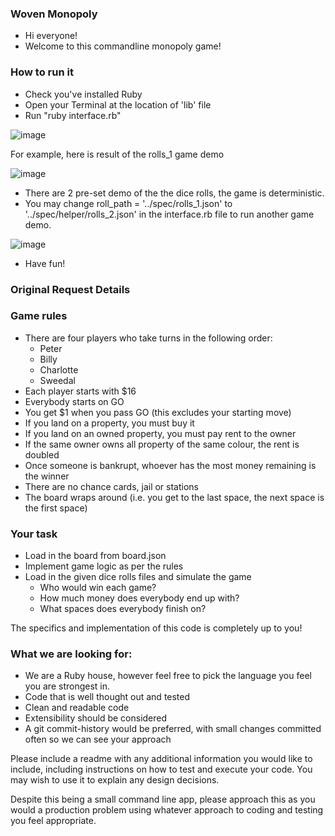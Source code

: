 ### Woven Monopoly
* Hi everyone!
* Welcome to this commandline monopoly game!

### How to run it
* Check you've installed Ruby
* Open your Terminal at the location of 'lib' file
* Run "ruby interface.rb"

![image](https://user-images.githubusercontent.com/111398626/214175544-6047aef2-c76d-495d-9fe8-e9562127b9f2.png)

For example, here is result of the rolls_1 game demo

![image](https://user-images.githubusercontent.com/111398626/214175578-904ba9fa-f96f-4fde-901f-6379881660bb.png)

* There are 2 pre-set demo of the the dice rolls, the game is deterministic.
* You may change roll_path = '../spec/rolls_1.json' to '../spec/helper/rolls_2.json' in the interface.rb file to run another game demo.

![image](https://user-images.githubusercontent.com/111398626/214175458-5e42d64e-5ba1-47c5-aaee-9da185f4b93c.png)

* Have fun!

### Original Request Details
### Game rules
* There are four players who take turns in the following order:
  * Peter
  * Billy
  * Charlotte
  * Sweedal
* Each player starts with $16
* Everybody starts on GO
* You get $1 when you pass GO (this excludes your starting move)
* If you land on a property, you must buy it
* If you land on an owned property, you must pay rent to the owner
* If the same owner owns all property of the same colour, the rent is doubled
* Once someone is bankrupt, whoever has the most money remaining is the winner
* There are no chance cards, jail or stations
* The board wraps around (i.e. you get to the last space, the next space is the first space)


### Your task
* Load in the board from board.json
* Implement game logic as per the rules
* Load in the given dice rolls files and simulate the game
  * Who would win each game?
  * How much money does everybody end up with?
  * What spaces does everybody finish on?


The specifics and implementation of this code is completely up to you!

### What we are looking for:
* We are a Ruby house, however feel free to pick the language you feel you are strongest in.
* Code that is well thought out and tested
* Clean and readable code
* Extensibility should be considered
* A git commit-history would be preferred, with small changes committed often so we can see your approach

Please include a readme with any additional information you would like to include, including instructions on how to test and execute your code.  You may wish to use it to explain any design decisions.

Despite this being a small command line app, please approach this as you would a production problem using whatever approach to coding and testing you feel appropriate.
